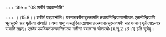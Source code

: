 +++
title = "08 शरीरं यदवाप्नोति"

+++
।।15.8।। शरीरं यदवाप्नोति। यस्माच्छरीरादुत्क्रामति
तत्रायमिन्द्रियाणामीश्वरः एतानीन्द्रियाणि भूतसूक्ष्मैः सह गृहीत्वा
संयाति। यथा वायुः कस्तूरिकाद्याशयात्तत्स्थानात्सूक्ष्मावयवैः सह गन्धान्
गृहीत्वाऽन्यत्र संयाति तद्वत्। एतदेव प्रपञ्चितंउत्क्रान्तिगत्या गतीनां
स्वात्मना चोत्तरयोः \[ब्र.सू.2।3।1\] इति सूत्रेषु।
